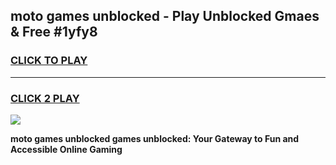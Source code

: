 
## moto games unblocked - Play Unblocked Gmaes & Free #1yfy8
<h3>
<a href="https://premium.freeplayer.one?title=moto_games_unblocked&ref=01M">CLICK TO PLAY</a></h3>
<hr>

<h3>
<a href="https://premium.freeplayer.one?title=moto_games_unblocked&ref=01M">CLICK 2 PLAY</a>
  
</h3>

<a href="https://premium.freeplayer.one?title=moto_games_unblocked&ref=01M"><img src="https://clearcache.store/games.png"></a>


**moto games unblocked games unblocked: Your Gateway to Fun and Accessible Online Gaming**
